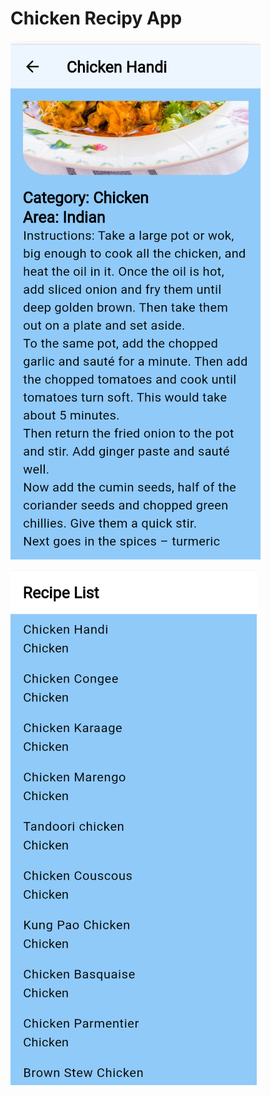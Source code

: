 # Chicken Recipy App 

![Chicken Recipy App](https://github.com/R-lab37/Chicken-Recipy-App-/blob/main/recipy_main.png)  




![Chicken List](https://github.com/R-lab37/Chicken-Recipy-App-/blob/main/recipylist.png)  

